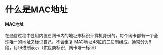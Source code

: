 # 什么是MAC地址

#### MAC地址
在通信过程中是用内置在网卡内的地址来标识计算机身份的，每个网卡都有一个全球唯一的地址来标识自己，不会重复
MAC地址48位的二进制组成，通常分为6段，用16进制表示（供应商标识、网卡唯一标识）





